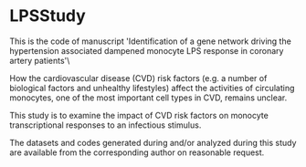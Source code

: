 # LPSStudy
This is the code of manuscript 'Identification of a gene network driving the hypertension associated dampened monocyte LPS response in coronary artery patients'\\

How the cardiovascular disease (CVD) risk factors (e.g. a number of biological factors and unhealthy lifestyles) affect the activities of circulating monocytes, one of the most important cell types in CVD, remains unclear.

This study is to examine the impact of CVD risk factors on monocyte transcriptional responses to an infectious stimulus.

The datasets and codes generated during and/or analyzed during this study are available from the corresponding author on reasonable request.
